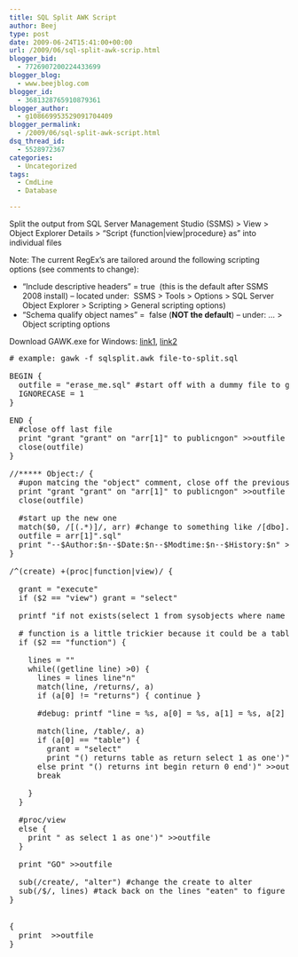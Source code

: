 ```yaml
---
title: SQL Split AWK Script
author: Beej
type: post
date: 2009-06-24T15:41:00+00:00
url: /2009/06/sql-split-awk-scrip.html
blogger_bid:
  - 7726907200224433699
blogger_blog:
  - www.beejblog.com
blogger_id:
  - 3681328765910879361
blogger_author:
  - g108669953529091704409
blogger_permalink:
  - /2009/06/sql-split-awk-script.html
dsq_thread_id:
  - 5528972367
categories:
  - Uncategorized
tags:
  - CmdLine
  - Database

---
```

Split the output from SQL Server Management Studio (SSMS) > View > Object Explorer Details > “Script {function|view|procedure} as” into individual files
  
Note: The current RegEx’s are tailored around the following scripting options (see comments to change):

  * “Include descriptive headers” = true&nbsp; (this is the default after SSMS 2008 install) – located under:&nbsp; SSMS > Tools > Options > SQL Server Object Explorer > Scripting > General scripting options) 
  * “Schema qualify object names” =&nbsp; false (**NOT the default**) &#8211; under: … > Object scripting options 

Download GAWK.exe for Windows: <a href="http://sourceforge.net/project/showfiles.php?group_id=23617&package_id=16431" target="_blank">link1</a>, <a href="http://www.google.com/search?q=download+gawk+windows&ie=utf-8&oe=utf-8&aq=t&rls=org.mozilla:en-US:official&client=firefox-a" target="_blank">link2</a>

<pre class="prettyprint"># example: gawk -f sqlsplit.awk file-to-split.sql

BEGIN {
  outfile = "erase_me.sql" #start off with a dummy file to get the ball rolling
  IGNORECASE = 1
}

END {
  #close off last file
  print "grant "grant" on "arr[1]" to publicngon" &gt;&gt;outfile
  close(outfile)
}

//***** Object:/ {
  #upon matcing the "object" comment, close off the previous output file
  print "grant "grant" on "arr[1]" to publicngon" &gt;&gt;outfile
  close(outfile)

  #start up the new one
  match($0, /[(.*)]/, arr) #change to something like /[dbo].[(.*)]/ if you want “Schema qualify object names” enabled
  outfile = arr[1]".sql"
  print "--$Author:$n--$Date:$n--$Modtime:$n--$History:$n" &gt; outfile
}

/^(create) +(proc|function|view)/ {

  grant = "execute"
  if ($2 == "view") grant = "select"

  printf "if not exists(select 1 from sysobjects where name = '"arr[1]"')ntexec('create "$2" "arr[1] &gt;&gt;outfile

  # function is a little trickier because it could be a table or scalar return type requiring slightly different create function signature
  if ($2 == "function") {
 
    lines = ""
    while((getline line) &gt;0) {
      lines = lines line"n"
      match(line, /returns/, a)
      if (a[0] != "returns") { continue }

      #debug: printf "line = %s, a[0] = %s, a[1] = %s, a[2] = %s, a[3] = %sn", line, a[0], a[1], a[2], a[3]

      match(line, /table/, a)
      if (a[0] == "table") {
        grant = "select"
        print "() returns table as return select 1 as one')" &gt;&gt;outfile }
      else print "() returns int begin return 0 end')" &gt;&gt;outfile
      break

    }
  }

  #proc/view
  else {
    print " as select 1 as one')" &gt;&gt;outfile
  }

  print "GO" &gt;&gt;outfile

  sub(/create/, "alter") #change the create to alter
  sub(/$/, lines) #tack back on the lines "eaten" to figure out whether function was tabular or scalar
}


{ 
  print  &gt;&gt;outfile
}</pre>